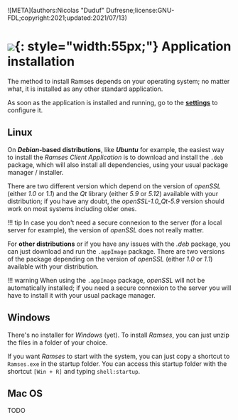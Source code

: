 ![META](authors:Nicolas "Duduf" Dufresne;license:GNU-FDL;copyright:2021;updated:2021/07/13)

# ![](/img/icons/ramses-icon-large.svg){: style="width:55px;"} Application installation

The method to install Ramses depends on your operating system; no matter what, it is installed as any other standard application.

As soon as the application is installed and running, go to the **[settings](settings.md)** to configure it.

## Linux

On __*Debian*-based distributions__, like __*Ubuntu*__ for example, the easiest way to install the *Ramses Client Application* is to download and install the `.deb` package, which will also install all dependencies, using your usual package manager / installer.

There are two different version which depend on the version of *openSSL* (either *1.0* or *1.1*) and the *Qt* library (either *5.9* or *5.12*) available with your distribution; if you have any doubt, the *openSSL-1.0_Qt-5.9* version should work on most systems including older ones.

!!! tip
    In case you don't need a secure connexion to the server (for a local server for example), the version of *openSSL* does not really matter.

For **other distributions** or if you have any issues with the *.deb* package, you can just download and run the `.appImage` package. There are two versions of the package depending on the version of *openSSL* (either *1.0* or *1.1*) available with your distribution.

!!! warning
    When using the `.appImage` package, *openSSL* will not be automatically installed; if you need a secure connexion to the server you will have to install it with your usual package manager.

## Windows

There's no installer for *Windows* (yet). To install *Ramses*, you can just unzip the files in a folder of your choice.

If you want *Ramses* to start with the system, you can just copy a shortcut to `Ramses.exe` in the startup folder. You can access this startup folder with the shortcut `[Win + R]` and typing `shell:startup`.

## Mac OS

TODO